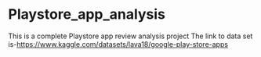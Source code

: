 # Playstore_app_analysis

This is a complete Playstore app review analysis project
The link to data set is-https://www.kaggle.com/datasets/lava18/google-play-store-apps
